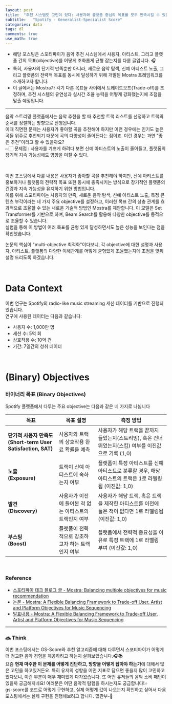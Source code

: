 ```yaml
---
layout: post
title:  "추천 시스템도 고민이 있다: 사용자와 플랫폼 중심의 목표를 모두 만족시킬 수 있을까?"
subtitle:   "Spotify - Generalist-Specialist Score"
categories: data
tags: dl
comments: true
use_math: true
---
```


- 해당 포스팅은 스포티파이가 음악 추천 시스템에서 사용자, 아티스트, 그리고 플랫폼 간의 목표(objective)를 어떻게 조화롭게 균형 잡는지를 다룬 글입니다. 🎧
- 특히, 사용자의 단기적 만족뿐만 아니라, 새로운 음악 탐색, 신예 아티스트 노출, 그리고 플랫폼의 전략적 목표를 동시에 달성하기 위해 개발된 Mostra 프레임워크를 소개하고자 합니다.
- 이 글에서는 Mostra가 각기 다른 목표들 사이에서 트레이드오프(Trade-off)를 조정하며, 추천 시스템의 유연성과 실시간 조율 능력을 어떻게 강화했는지에 초점을 맞출 예정입니다.

----------

음악 스트리밍 플랫폼에서는 음악 추천을 할 때 추천할 트랙 리스트를 선정하고 트랙의 순서를 정렬하는 방향으로 진행됩니다. <br>
이때 직면한 문제는 사용자가 좋아할 곡을 추천해야 하지만 이런 경우에는 인기도 높은 곡들 위주로 추천되기 때문에 곡의 다양성이 줄어든다는 점이죠. 이런 경우는 과연 "좋은 추천"이라고 할 수 있을까요? <br>
👉🏻 문제점 : 사용자를 기쁘게 하려다 보면 신예 아티스트의 노출이 줄어들고, 플랫폼의 장기적 지속 가능성에도 영향을 미칠 수 있다.

<br>

이번 포스팅에서 다룰 내용은 사용자가 좋아할 곡을 추천해야 하지만, 신예 아티스트를 홍보하거나 플랫폼의 전략적 목표 또한 동시에 충족시키는 방식으로 장기적인 플랫폼의 건강과 지속 가능성을 유지하기 위한 방법입니다. <br>
이를 위해 스포티파이는 사용자의 만족, 새로운 음악 탐색, 신예 아티스트 노출, 특정 콘텐츠 부각이라는 네 가지 주요 objective를 설정하고, 이러한 목표 간의 상충 관계를 효과적으로 조율할 수 있는 새로운 기술적 방법인 Mostra를 제안합니다. 이 모델은 Set Transformer를 기반으로 하며, Beam Search를 활용해 다양한 objective를 동적으로 조율할 수 있습니다. <br>
실험을 통해 이 방법이 여러 목표를 균형 있게 달성하면서도 높은 성능을 보인다는 점을 확인했습니다.

논문의 핵심이 "multi-objective 최적화"이다보니, 각 objective에 대한 설명과 사용자, 아티스트, 플랫폼의 다양한 이해관계를 어떻게 균형있게 조율했는지에 초점을 맞춰 설명 드리도록 하겠습니다.

<br>

# Data Context
이번 연구는 Spotify의 radio-like music streaming 세션 데이터를 기반으로 진행되었습니다. <br>
연구에 사용된 데이터는 다음과 같습니다:
* 사용자 수: 1,000만 명
* 세션 수: 5억 회
* 상호작용 수: 10억 건
* 기간: 7일간의 청취 데이터

<br>

# (Binary) Objectives
### 바이너리 목표 (Binary Objectives)
Spotify 플랫폼에서 다루는 주요 objective는 다음과 같은 네 가지로 나뉩니다

| **목표**                         | **목표 설명**                                                                                                                                   | **측정 방법**                                                                                                                                             |
|----------------------------------|-----------------------------------------------------------------------------------------------------------------------------------------------|-----------------------------------------------------------------------------------------------------------------------------------------------------------|
| **단기적 사용자 만족도 <br> (Short-term User Satisfaction, SAT)** | 사용자와 트랙의 상호작용 완료 확률을 예측                                                                                                           | 사용자가 해당 트랙을 끝까지 들었는지(스트리밍), 혹은 건너뛰었는지(스킵) 여부를 이진값으로 기록 (1,0)                                                               |
| **노출 <br>(Exposure)**              | 트랙이 신예 아티스트에 속하는지 여부                                                                                                               | 플랫폼이 특정 아티스트를 신예 아티스트로 분류할 경우, 해당 아티스트의 트랙은 1로 라벨링됨 (이진값: 1,0)                                                                |
| **발견 <br>(Discovery)**             | 사용자가 이전에 들어본 적 없는 아티스트의 트랙인지 여부                                                                                               | 사용자가 해당 트랙, 혹은 트랙을 제작한 아티스트를 이전에 들은 적이 없다면 1로 라벨링됨 (이진값: 1,0)                                                                   |
| **부스팅 <br>(Boost)**               | 플랫폼이 전략적으로 강조하고자 하는 트랙인지 여부                                                                                                   | 플랫폼에서 전략적 중요성을 이유로 특정 트랙에 1로 라벨링 부여 (이진값: 1,0)                                                                                                |




<br>

### Reference
* [스포티파이 테크 블로그 글 - Mostra: Balancing multiple objectives for music recommendation](https://research.atspotify.com/2022/04/mostra-balancing-multiple-objectives-for-music-recommendation/)
* [논문 - Mostra: A Flexible Balancing Framework to Trade-off User, Artist and Platform Objectives for Music Sequencing](https://arxiv.org/pdf/2204.10463)
* [발표내용 - Mostra: A Flexible Balancing Framework to Trade-off User, Artist and Platform Objectives for Music Sequencing](https://e-bug.github.io/assets/pdf/mostra_slides.pdf)

----------------------------

### 🔜 Think
이번 포스팅에서는 GS-Score와 추천 알고리즘에 대해 다루면서 스포티파이가 어떻게 더 정교한 음악 경험을 제공하려고 하는지 살펴보았습니다.🎧📚 <br>
요즘 **현재 마주한 이 문제를 어떻게 진단하고, 방향을 어떻게 잡아야 하는가**에 대해서 많은 고민을 하고있거든요. 특히 유저의 성향을 어떤 지표로 담으면 좋을지 많이 고민하고 있다보니, 이런 부분이 매우 재미있게 다가왔습니다. 또 어떤 유저들의 음악 소비 패턴이 있을까 궁금해지네요! 여러분은 어떤 음악적 탐험을 하시는지도 궁금합니다!🎶 <br>
gs-score를 코드로 어떻게 구현하고, 실제 어떻게 값이 나오는지 확인하고 싶어서 다음 포스팅에서는 실제 구현을 진행해보려고 합니다. 많관부-💫
